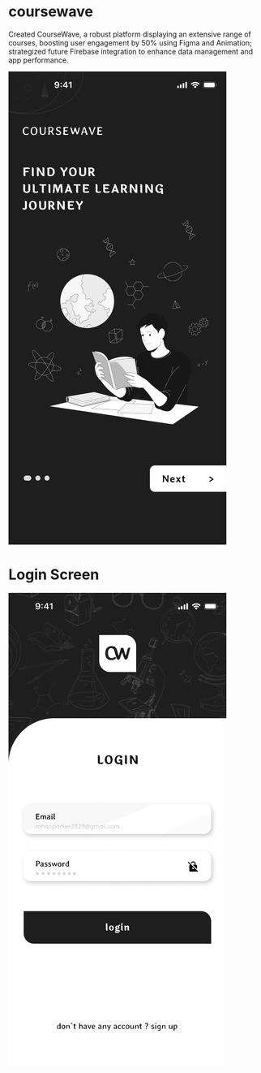 # coursewave

Created CourseWave, a robust platform displaying an extensive range of courses, boosting user 
engagement by 50% using Figma and Animation; strategized future Firebase integration to enhance data management 
and app performance.

![App Screenshot](https://raw.githubusercontent.com/SHIVAM3203/coursewave/main/assets/images/1.png)
# Login Screen
![App Screenshot](https://raw.githubusercontent.com/SHIVAM3203/coursewave/main/assets/images/iPhone%2014%20Pro%20Max%20-%204.png)
